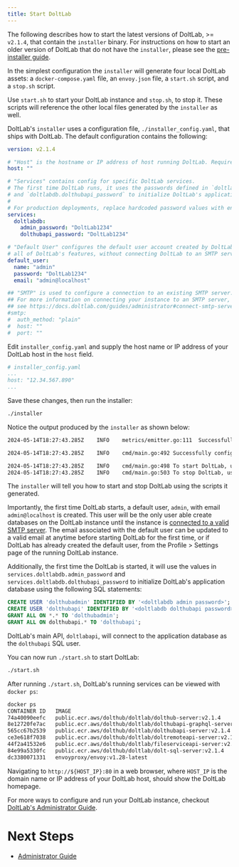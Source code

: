 ```yaml
---
title: Start DoltLab
---
```


The following describes how to start the latest versions of DoltLab, >= `v2.1.4`, that contain the `installer` binary. For instructions on how to start an older version of DoltLab that do not have the `installer`, please see the [pre-installer guide](../../older/installation/start-doltlab-pre-installer.md).

In the simplest configuration the `installer` will generate four local DoltLab assets: a `docker-compose.yaml` file, an `envoy.json` file, a `start.sh` script, and a `stop.sh` script.

Use `start.sh` to start your DoltLab instance and `stop.sh`, to stop it. These scripts will reference the other local files generated by the `installer` as well.

DoltLab's `installer` uses a configuration file, `./installer_config.yaml`, that ships with DoltLab. The default configuration contains the following:

```yaml
version: v2.1.4

# "Host" is the hostname or IP address of host running DoltLab. Required.
host: ""

# "Services" contains config for specific DoltLab services.
# The first time DoltLab runs, it uses the passwords defined in `doltlabdb.admin_password`
# and `doltlabdb.dolthubapi_password` to initialize DoltLab's application database.
#
# For production deployments, replace hardcoded password values with environment variable templates, ie. "${MY_PASS_ENV}".
services:
  doltlabdb:
    admin_password: "DoltLab1234"
    dolthubapi_password: "DoltLab1234"

# "Default User" configures the default user account created by DoltLab the first time it starts up. This account is able to use
# all of DoltLab's features, without connecting DoltLab to an SMTP server.
default_user:
  name: "admin"
  password: "DoltLab1234"
  email: "admin@localhost"

## "SMTP" is used to configure a connection to an existing SMTP server. Optional.
## For more information on connecting your instance to an SMTP server,
## see https://docs.doltlab.com/guides/administrator#connect-smtp-server.
#smtp:
#  auth_method: "plain"
#  host: ""
#  port: ""
```

Edit `installer_config.yaml` and supply the host name or IP address of your DoltLab host in the `host` field. 

```yaml
# installer_config.yaml
...
host: "12.34.567.890"
...
```

Save these changes, then run the installer:

```bash
./installer
```

Notice the output produced by the `installer` as shown below:

```bash
2024-05-14T18:27:43.285Z	INFO	metrics/emitter.go:111	Successfully sent DoltLab usage metrics

2024-05-14T18:27:43.285Z	INFO	cmd/main.go:492	Successfully configured DoltLab	{"version": "v2.1.4"}

2024-05-14T18:27:43.285Z	INFO	cmd/main.go:498	To start DoltLab, use:	{"script": "/home/ubuntu/doltlab/start.sh"}
2024-05-14T18:27:43.285Z	INFO	cmd/main.go:503	To stop DoltLab, use:	{"script": "/home/ubuntu/doltlab/stop.sh"}
```

The `installer` will tell you how to start and stop DoltLab using the scripts it generated.

Importantly, the first time DoltLab starts, a default user, `admin`, with email `admin@localhost` is created. This user will be the only user able create databases on the DoltLab instance until the instance is [connected to a valid SMTP server](../../guides/administrator/administrator.md#connect-smtp-server). The email associated with the default user can be updated to a valid email at anytime before starting DoltLab for the first time, or if DoltLab has already created the default user, from the Profile > Settings page of the running DoltLab instance.

Additionally, the first time the DoltLab is started, it will use the values in `services.doltlabdb.admin_password` and `services.doltlabdb.dolthubapi_password` to initialize DoltLab's application database using the following SQL statements:

```sql
CREATE USER 'dolthubadmin' IDENTIFIED BY '<doltlabdb admin password>';
CREATE USER 'dolthubapi' IDENTIFIED BY '<doltlabdb dolthubapi password>';
GRANT ALL ON *.* TO 'dolthubadmin';
GRANT ALL ON dolthubapi.* TO 'dolthubapi';
```

DoltLab's main API, `doltlabapi`, will connect to the application database as the `dolthubapi` SQL user.

You can now run `./start.sh` to start DoltLab:

```bash
./start.sh
```

After running `./start.sh`, DoltLab's running services can be viewed with `docker ps`:

```bash
docker ps
CONTAINER ID   IMAGE                                                            COMMAND                  CREATED          STATUS         PORTS                                                                                                                                                                                                                  NAMES
74a40090eefc   public.ecr.aws/dolthub/doltlab/dolthub-server:v2.1.4              "docker-entrypoint.s…"   6 seconds ago    Up 3 seconds   3000/tcp                                                                                                                                                                                                               doltlab-doltlabui-1
8e12720fe7ac   public.ecr.aws/dolthub/doltlab/dolthubapi-graphql-server:v2.1.4   "docker-entrypoint.s…"   6 seconds ago    Up 3 seconds   9000/tcp                                                                                                                                                                                                               doltlab-doltlabgraphql-1
565cc67b2539   public.ecr.aws/dolthub/doltlab/dolthubapi-server:v2.1.4           "/app/go/services/do…"   6 seconds ago    Up 4 seconds                                                                                                                                                                                                                          doltlab-doltlabapi-1
ce3e618f7038   public.ecr.aws/dolthub/doltlab/doltremoteapi-server:v2.1.4        "/app/go/services/do…"   10 minutes ago   Up 4 seconds   0.0.0.0:50051->50051/tcp, :::50051->50051/tcp                                                                                                                                                                          doltlab-doltlabremoteapi-1
44f2a41532e6   public.ecr.aws/dolthub/doltlab/fileserviceapi-server:v2.1.4       "/app/go/services/fi…"   10 minutes ago   Up 4 seconds                                                                                                                                                                                                                          doltlab-doltlabfileserviceapi-1
84e99a5330fc   public.ecr.aws/dolthub/doltlab/dolt-sql-server:v2.1.4             "tini -- docker-entr…"   10 minutes ago   Up 5 seconds   3306/tcp, 33060/tcp                                                                                                                                                                                                    doltlab-doltlabdb-1
dc3380071331   envoyproxy/envoy:v1.28-latest                                    "/docker-entrypoint.…"   10 minutes ago   Up 4 seconds   0.0.0.0:80->80/tcp, :::80->80/tcp, 0.0.0.0:100->100/tcp, :::100->100/tcp, 0.0.0.0:2001->2001/tcp, :::2001->2001/tcp, 0.0.0.0:4321->4321/tcp, :::4321->4321/tcp, 0.0.0.0:7770->7770/tcp, :::7770->7770/tcp, 10000/tcp   doltlab-doltlabenvoy-1
```

Navigating to `http://${HOST_IP}:80` in a web browser, where `HOST_IP` is the domain name or IP address of your DoltLab host, should show the DoltLab homepage.

For more ways to configure and run your DoltLab instance, checkout [DoltLab's Administrator Guide](../../guides/administrator.md).

# Next Steps

- [Administrator Guide](../../guides/administrator.md)
